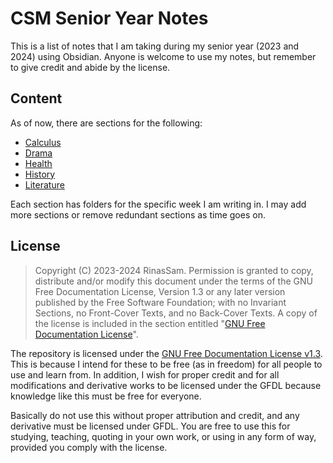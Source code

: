 
# CSM Senior Year Notes

This is a list of notes that I am taking during my senior year (2023 and 2024) using Obsidian. Anyone is welcome to use my notes, but remember to give credit and abide by the license.


## Content

As of now, there are sections for the following:
- [Calculus](./Calculus)
- [Drama](./Drama)
- [Health](./Health)
- [History](./History)
- [Literature](./Literature)

Each section has folders for the specific week I am writing in. I may add more sections or remove redundant sections as time goes on.

## License

>  Copyright (C)  2023-2024  RinasSam.
 > Permission is granted to copy, distribute and/or modify this document under the terms of the GNU Free Documentation License, Version 1.3 or any later version published by the Free Software Foundation; with no Invariant Sections, no Front-Cover Texts, and no Back-Cover Texts. A copy of the license is included in the section entitled "[GNU Free Documentation License](GNU%20Free%20Documentation%20License)".

The repository is licensed under the [GNU Free Documentation License v1.3](./LICENSE). This is because I intend for these to be free (as in freedom) for all people to use and learn from. In addition, I wish for proper credit and for all modifications and derivative works to be licensed under the GFDL because knowledge like this must be free for everyone.

Basically do not use this without proper attribution and credit, and any derivative must be licensed under GFDL. You are free to use this for studying, teaching, quoting in your own work, or using in any form of way, provided you comply with the license.
